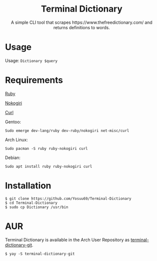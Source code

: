 <h1 align="center">Terminal Dictionary</h1>
<p align="center">A simple CLI tool that scrapes https://www.thefreedictionary.com/ and returns definitions to words.</p>

# Usage

Usage: `Dictionary $query`

# Requirements
[Ruby](https://www.ruby-lang.org/en/)

[Nokogiri](https://nokogiri.org/)

[Curl](https://curl.se/)

Gentoo:

`Sudo emerge dev-lang/ruby dev-ruby/nokogiri net-misc/curl`

Arch Linux:

`Sudo pacman -S ruby ruby-nokogiri curl`

Debian:

`Sudo apt install ruby ruby-nokogiri curl`

# Installation

```
$ git clone https://github.com/Yosuu69/Terminal-Dictionary
$ cd Terminal-Dictionary
$ sudo cp Dictionary /usr/bin
```

# AUR
Terminal Dictionary is available in the Arch User Repository as [terminal-dictionary-git](https://aur.archlinux.org/packages/terminal-dictionary-git/).
```
$ yay -S terminal-dictionary-git 
```
